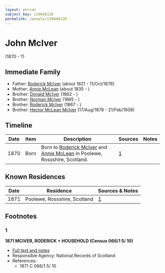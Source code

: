 ```yaml
---
layout: person
subject_key: i29848128
permalink: /people/i29848128
---
```


# John McIver
(1870 - ?)

## Immediate Family

* Father: [Roderick McIver](./@91038040@-roderick-mciver-b1821-d1878-10-11.md) (about 1821 - 11/Oct/1878)
* Mother: [Annie McLean](./@68658880@-annie-mclean-b1835-d.md) (about 1835 - )
* Brother: [Donald McIver](./@16355455@-donald-mciver-b1862-d.md) (1862 - )
* Brother: [Norman McIver](./@51505118@-norman-mciver-b1865-d.md) (1865 - )
* Brother: [Roderick McIver](./@54470962@-roderick-mciver-b1867-d.md) (1867 - )
* Brother: [Hector McLean McIver](./@62168745@-hector-mclean-mciver-b1878-8-17-d1938-2-21.md) (17/Aug/1878 - 21/Feb/1938)

## Timeline

Date | Item | Description | Sources | Notes
---|---|---|---|---
1870 | Born | Born to [Roderick McIver](./@91038040@-roderick-mciver-b1821-d1878-10-11.md) and [Annie McLean](./@68658880@-annie-mclean-b1835-d.md) in Poolewe, Rossshire, Scotland. | [1](#1) | 

## Known Residences

Date | Residence | Sources & Notes
---|---|---
1871 | Poolewe, Rossshire, Scotland | [1](#1)

## Footnotes

### 1

**1871 MCIVER, RODERICK + HOUSEHOLD (Census 066/1 5/ 10)**

* [Full text and notes](../sources/@672117@-1871-mciver,-roderick-+-household-census-066-1-5-10-.md)
* Responsible Agency: National Records of Scotland
* References: 
  * 1871 C 066/1 5/ 10

